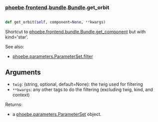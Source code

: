 ### [phoebe](phoebe.md).[frontend](phoebe.frontend.md).[bundle](phoebe.frontend.bundle.md).[Bundle](phoebe.frontend.bundle.Bundle.md).get_orbit

```py

def get_orbit(self, component=None, **kwargs)

```



Shortcut to [phoebe.frontend.bundle.Bundle.get_component](phoebe.frontend.bundle.Bundle.get_component.md) but with kind='star'.

See also:
* [phoebe.parameters.ParameterSet.filter](phoebe.parameters.ParameterSet.filter.md)

Arguments
----------
* `twig`: (string, optional, default=None): the twig used for filtering
* `**kwargs`: any other tags to do the filtering (excluding twig, kind, and context)

Returns:
* a [phoebe.parameters.ParameterSet](phoebe.parameters.ParameterSet.md) object.

